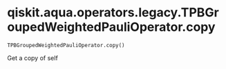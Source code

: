 # qiskit.aqua.operators.legacy.TPBGroupedWeightedPauliOperator.copy

`TPBGroupedWeightedPauliOperator.copy()`

Get a copy of self
